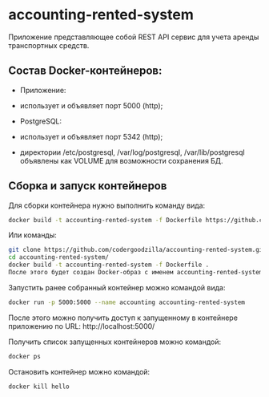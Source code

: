 # accounting-rented-system

Приложение представляющее собой REST API сервис для учета аренды транспортных средств.

## Состав Docker-контейнеров:

* Приложение:
* использует и объявляет порт 5000 (http);

* PostgreSQL:
* использует и объявляет порт 5342 (http);
* директории /etc/postgresql, /var/log/postgresql, /var/lib/postgresql объявлены как VOLUME для возможности сохранения БД.

## Сборка и запуск контейнеров

Для сборки контейнера нужно выполнить команду вида:
```bash
docker build -t accounting-rented-system -f Dockerfile https://github.com/codergoodzilla/accounting-rented-system.git
```
Или команды:
```bash
git clone https://github.com/codergoodzilla/accounting-rented-system.git accounting-rented-system
cd accounting-rented-system/
docker build -t accounting-rented-system -f Dockerfile .
После этого будет создан Docker-образ с именем accounting-rented-system (опция -t).
```
Запустить ранее собранный контейнер можно командой вида:
```bash
docker run -p 5000:5000 --name accounting accounting-rented-system
```
После этого можно получить доступ к запущенному в контейнере приложению по URL: http://localhost:5000/

Получить список запущенных контейнеров можно командой:
```bash
docker ps
```

Остановить контейнер можно командой:
```bash
docker kill hello
```
